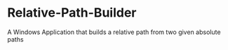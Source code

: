 # Relative-Path-Builder
A Windows Application that builds a relative path from two given absolute paths
